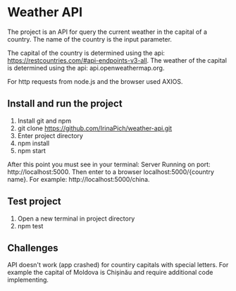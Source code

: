 # Weather API

The project is an API for query the current weather in the capital of a country. The name of the country is the input parameter.

The capital of the country is determined using the api: https://restcountries.com/#api-endpoints-v3-all.
The weather of the capital is determined using the api: api.openweathermap.org.

For http requests from node.js and the browser used AXIOS.  


## Install and run the project

1. Install git and npm
2. git clone https://github.com/IrinaPich/weather-api.git
3. Enter project directory
4. npm install 
5. npm start

After this point you must see in your terminal: Server Running on port: http://localhost:5000.
Then enter to a browser localhost:5000/{country name}. For example: http://localhost:5000/china.

## Test project

1. Open a new terminal in project directory
2. npm test

## Challenges

API doesn't work (app crashed) for countiry capitals with special letters. For example the capital of Moldova is Chișinău and require additional code implementing.
